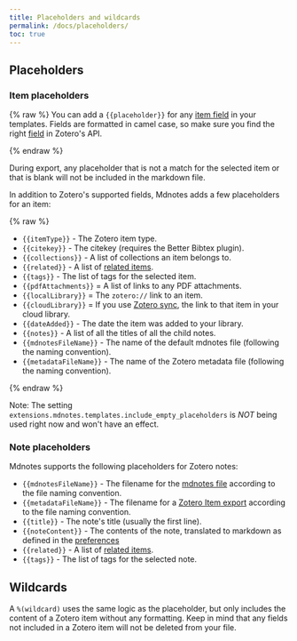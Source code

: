 ```yaml
---
title: Placeholders and wildcards
permalink: /docs/placeholders/
toc: true
---
```


## Placeholders

### Item placeholders

{% raw %}
You can add a `{{placeholder}}` for any [item field](https://www.zotero.org/support/kb/item_types_and_fields) in your templates. Fields are formatted in camel case, so make sure you find the right [field](https://api.zotero.org/itemFields?pprint=1) in Zotero's API.

{% endraw %}

During export, any placeholder that is not a match for the selected item or that is blank will not be included in the markdown file.

In addition to Zotero's supported fields, Mdnotes adds a few placeholders for an item:

{% raw %}

- `{{itemType}}` - The Zotero item type.
- `{{citekey}}` - The citekey (requires the Better Bibtex plugin).
- `{{collections}}` - A list of collections an item belongs to.
- `{{related}}` - A list of [related items](https://www.zotero.org/support/related).
- `{{tags}}` - The list of tags for the selected item.
- `{{pdfAttachments}}` = A list of links to any PDF attachments.
- `{{localLibrary}}` = The `zotero://` link to an item.
- `{{cloudLibrary}}` = If you use [Zotero sync](https://www.zotero.org/support/sync), the link to that item in your cloud library.
- `{{dateAdded}}` - The date the item was added to your library.
- `{{notes}}` - A list of all the titles of all the child notes.
- `{{mdnotesFileName}}` - The name of the default mdnotes file (following the naming convention).
- `{{metadataFileName}}` - The name of the Zotero metadata file (following the naming convention).

{% endraw %}

Note: The setting `extensions.mdnotes.templates.include_empty_placeholders` is *NOT* being used right now and won't have an effect.

### Note placeholders

Mdnotes supports the following placeholders for Zotero notes:

- `{{mdnotesFileName}}` - The filename for the [mdnotes file](/docs/configuration/#file-naming-convention) according to the file naming convention.
- `{{metadataFileName}}` - The filename for a [Zotero Item export](/docs/configuration/#file-naming-convention) according to the file naming convention.
- `{{title}}` - The note's title (usually the first line).
- `{{noteContent}}` - The contents of the note, translated to markdown as defined in the [preferences](/docs/formatting/#zotero-note-formatting)
- `{{related}}` - A list of [related items](https://www.zotero.org/support/related).
- `{{tags}}` - The list of tags for the selected note.

## Wildcards

A `%(wildcard)` uses the same logic as the placeholder, but only includes the content of a Zotero item without any formatting. Keep in mind that any fields not included in a Zotero item will not be deleted from your file.
